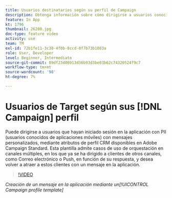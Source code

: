 ```yaml
---
title: Usuarios destinatarios según su perfil de Campaign
description: Obtenga información sobre cómo dirigirse a usuarios conocidos de aplicaciones móviles con mensajes personalizados con atributos de perfil CRM.
feature: In App
kt: 1796
thumbnail: 26200.jpg
doc-type: feature video
activity: use
team: TM
exl-id: 72b1fe11-3c38-4f0b-8ccd-0f7b73b1083a
role: User, Developer
level: Beginner, Intermediate
source-git-commit: 89df23d00913d36b93d3be03b62c74320524f9c7
workflow-type: tm+mt
source-wordcount: '98'
ht-degree: 7%

---
```


# Usuarios de Target según sus [!DNL Campaign] perfil

Puede dirigirse a usuarios que hayan iniciado sesión en la aplicación con PII (usuarios conocidos de aplicaciones móviles) con mensajes personalizados, mediante atributos de perfil CRM disponibles en Adobe Campaign Standard. Esta plantilla admite casos de uso de orquestación en canales múltiples, en los que ya se ha dirigido a clientes de otros canales, como Correo electrónico o Push, en función de su respuesta, y desea volver a atraer a estos clientes con un mensaje en la aplicación.

>[!VIDEO](https://video.tv.adobe.com/v/26200?quality=12&learn=on)

*Creación de un mensaje en la aplicación mediante un[!UICONTROL Campaign profile template]*
